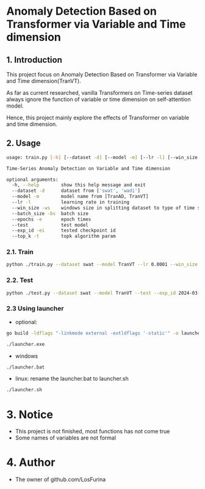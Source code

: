 # Anomaly Detection Based on Transformer via Variable and Time dimension

## 1. Introduction

This project focus on Anomaly Detection Based on Transformer via Variable and Time dimension(TranVT).

As far as current researched, vanilla Transformers on Time-series dataset always ignore the function of variable or time dimension on self-attention model.

Hence, this project mainly explore the effects of Transformer on variable and time dimension.

## 2. Usage

```bash
usage: train.py [-h] [--dataset -d] [--model -m] [--lr -l] [--win_size -ws] [--batch_size -bs] [--epochs -e] [--test] [--exp_id -ei]

Time-Series Anomaly Detection on Variable and Time dimension

optional arguments:
  -h, --help        show this help message and exit
  --dataset -d      dataset from ['swat', 'wadi']
  --model -m        model name from [TranAD, TranVT]
  --lr -l           learning rate in training
  --win_size -ws    windows size in splitting dataset to type of time series
  --batch_size -bs  batch size
  --epochs -e       epoch times
  --test            test model
  --exp_id -ei      tested checkpoint id
  --top_k -t        topk algorithm param
```
### 2.1. Train
```bash
python ./train.py --dataset swat --model TranVT --lr 0.0001 --win_size 10 --batch_size 128 --epochs 5
```

### 2.2. Test
```bash
python ./test.py --dataset swat --model TranVT --test --exp_id 2024-03-24_20-09
```

### 2.3 Using launcher
- optional: 
```bash
go build -ldflags "-linkmode external -extldflags '-static'" -o launcher.exe .\launcher.go
```
```bash
./launcher.exe
```
- windows
```bash
./launcher.bat
```
- linux: rename the launcher.bat to launcher.sh
```bash
./launcher.sh
```

# 3. Notice

- This project is not finished, most functions has not come true
- Some names of variables are not formal

# 4. Author
- The owner of github.com/LosFurina